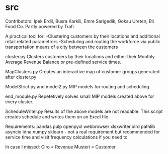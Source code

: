 # src
Contributors: Ipek Erdil, Busra Karkili, Emre Sarigedik, Goksu Ureten, Eti Food Co.
Partly powered by Trafi

A practical tool for:
-Clustering customers by their locations and additional retail related parametrers
-Scheduling and routing the workforce via public transportation means of a city between the customers

cluster.py
Clusters customers by their locations and either their Monthly Average Revenue Balance or pre-defined service times.

MapClusters.py
Creates an interactive map of customer groups generated after cluster.py

ModelStrict.py and model2.py
MIP models for routing and scheduling.

end_module.py
Repetetively solves small MIP models created above for every cluster.

ScheduleWriter.py
Results of the above models are not readable. This script creates schedule and writes them on an Excel file.


Requirements:
pandas
pulp
openpyxl
webbrowser
xlsxwriter
xlrd
pathlib
asyncio
idna
numpy
sklearn - not a real requirement but recommended for service time and visit frequency calculations if you need to

In case I missed:
Ciro = Revenue
Musteri = Customer